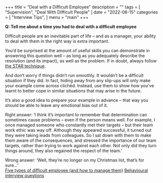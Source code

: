 +++
title = "Deal with a Difficult Employee"
description = ""
tags = [
    "Supervision",
    "Deal With Difficult People"
]
date = "2022-06-15"
categories = [
    "Interview Tips",
]
menu = "main"
+++

**Q: Tell me about a time you had to deal with a difficult employee**  

Difficult people are an inevitable part of life – and as a manager, your ability to deal with them in the right way is extra important.  

You’d be surprised at the amount of useful skills you can demonstrate in answering this question well – as long as you adequately describe the resolution (and its impact), as well as the problem. If in doubt, always follow [the STAR technique](https://www.reed.co.uk/career-advice/star-technique-what-you-need-to-know/).  

And don’t worry if things didn’t run smoothly. It wouldn’t be a difficult situation if they did. In fact, hiding away from any slip-ups will only make your example come across clichéd. Instead, use them to show how you’ve learnt to better cope in similar situations that may arise in the future.  

It’s also a good idea to prepare your example in advance – that way you should be able to leave any emotional bias out of it.  

Right answer: ‘I think it’s important to remember that determination can sometimes cause problems – even if the person means well. For example, I once managed someone who constantly met their targets – but their team work ethic was way off. Although they appeared successful, it turned out they were taking leads from colleagues. So I sat down with them to make them aware of the consequences, and stressed the importance of our team targets, rather than trying to work against each other. Not only did they turn things around, they also regained the respect of the team.’  

Wrong answer: ‘Well, they’re no longer on my Christmas list, that’s for sure…’  
[Five types of difficult employee (and how to manage them)](https://www.reed.co.uk/career-advice/five-types-of-difficult-employee-and-how-to-manage/)
[Behavioural interview questions](https://www.reed.co.uk/career-advice/behavioural-interview-questions/)
